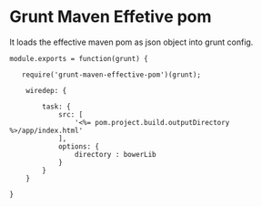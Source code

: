 Grunt Maven Effetive pom
=

It loads the effective maven pom as json object into grunt config.

    module.exports = function(grunt) {
    
       require('grunt-maven-effective-pom')(grunt);
       
        wiredep: {

            task: {
                src: [
                    '<%= pom.project.build.outputDirectory %>/app/index.html'
                ],
                options: {
                    directory : bowerLib
                }
            }
        }
       
    }


